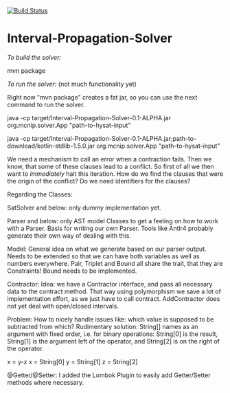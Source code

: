 [![Build Status](https://www.travis-ci.com/marcmachtdenanfang/Interval-Propagation-Solver.svg?branch=main)](https://www.travis-ci.com/marcmachtdenanfang/Interval-Propagation-Solver)

# Interval-Propagation-Solver

*To build the solver:*

mvn package


*To run the solver:* (not much functionality yet)

Right now "mvn package" creates a fat jar, so you can use the next command to run the solver.

java -cp target/Interval-Propagation-Solver-0.1-ALPHA.jar org.mcnip.solver.App "path-to-hysat-input"


java -cp target/Interval-Propagation-Solver-0.1-ALPHA.jar;path-to-download/kotlin-stdlib-1.5.0.jar org.mcnip.solver.App "path-to-hysat-input"


We need a mechanism to call an error when a contraction fails.
Then we know, that some of these clauses lead to a conflict.
So first of all we then want to *immediately* halt this iteration.
How do we find the clauses that were the origin of the conflict?
Do we need identifiers for the clauses?


Regarding the Classes:

SatSolver and below: 
only dummy implementation yet.

Parser and below: 
only AST model Classes to get a feeling on how to work with a Parser.
Basis for writing our own Parser.
Tools like Antlr4 probably generate their own way of dealing with this.

Model:
General idea on what we generate based on our parser output.
Needs to be extended so that we can have both variables as well as numbers everywhere.
Pair, Triplet and Bound all share the trait, that they are Constraints!
Bound needs to be implemented.

Contractor:
Idea: 
we have a Contractor interface, and pass all necessary data to the contract method.
That way using polymorphism we save a lot of implementation effort, as we just have to call contract.
AddContractor does not yet deal with open/closed intervals.

Problem:
How to nicely handle issues like: which value is supposed to be subtracted from which?
Rudimentary solution:
String[] names as an argument with fixed order,
i.e. for binary operations: String[0] is the result, String[1] is the argument left of the operator, and String[2] is on the right of the operator.

x = y-z
x = String[0]
y = String[1]
z = String[2]



@Getter/@Setter:
I added the Lombok Plugin to easily add Getter/Setter methods where necessary.